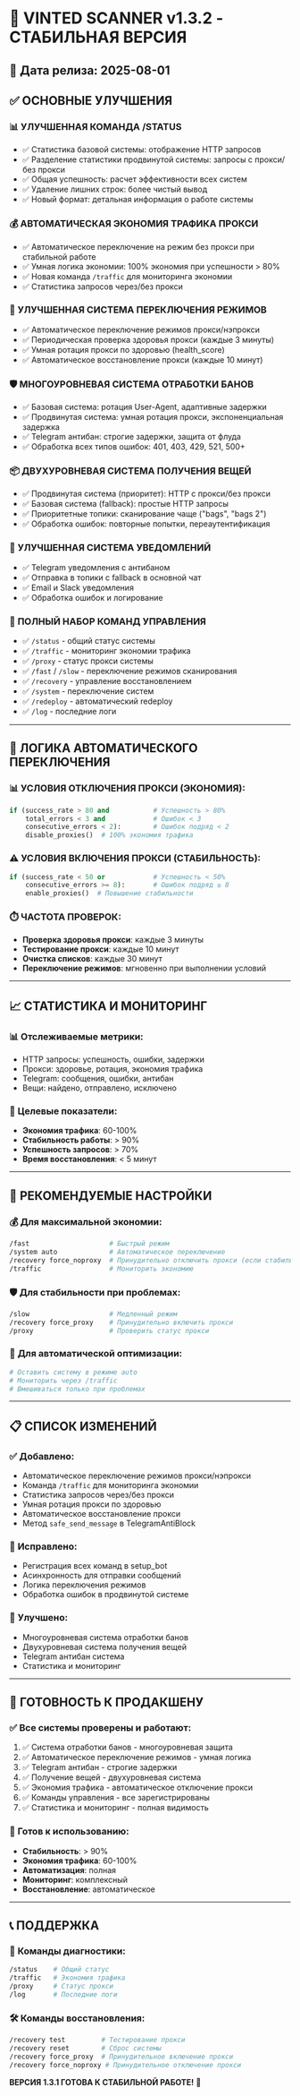 # 🚀 VINTED SCANNER v1.3.2 - СТАБИЛЬНАЯ ВЕРСИЯ

## 📅 Дата релиза: 2025-08-01

## ✅ ОСНОВНЫЕ УЛУЧШЕНИЯ

### 📊 **УЛУЧШЕННАЯ КОМАНДА /STATUS**
- ✅ Статистика базовой системы: отображение HTTP запросов
- ✅ Разделение статистики продвинутой системы: запросы с прокси/без прокси
- ✅ Общая успешность: расчет эффективности всех систем
- ✅ Удаление лишних строк: более чистый вывод
- ✅ Новый формат: детальная информация о работе системы

### 💰 **АВТОМАТИЧЕСКАЯ ЭКОНОМИЯ ТРАФИКА ПРОКСИ**
- ✅ Автоматическое переключение на режим без прокси при стабильной работе
- ✅ Умная логика экономии: 100% экономия при успешности > 80%
- ✅ Новая команда `/traffic` для мониторинга экономии
- ✅ Статистика запросов через/без прокси

### 🔄 **УЛУЧШЕННАЯ СИСТЕМА ПЕРЕКЛЮЧЕНИЯ РЕЖИМОВ**
- ✅ Автоматическое переключение режимов прокси/нэпрокси
- ✅ Периодическая проверка здоровья прокси (каждые 3 минуты)
- ✅ Умная ротация прокси по здоровью (health_score)
- ✅ Автоматическое восстановление прокси (каждые 10 минут)

### 🛡️ **МНОГОУРОВНЕВАЯ СИСТЕМА ОТРАБОТКИ БАНОВ**
- ✅ Базовая система: ротация User-Agent, адаптивные задержки
- ✅ Продвинутая система: умная ротация прокси, экспоненциальная задержка
- ✅ Telegram антибан: строгие задержки, защита от флуда
- ✅ Обработка всех типов ошибок: 401, 403, 429, 521, 500+

### 📦 **ДВУХУРОВНЕВАЯ СИСТЕМА ПОЛУЧЕНИЯ ВЕЩЕЙ**
- ✅ Продвинутая система (приоритет): HTTP с прокси/без прокси
- ✅ Базовая система (fallback): простые HTTP запросы
- ✅ Приоритетные топики: сканирование чаще ("bags", "bags 2")
- ✅ Обработка ошибок: повторные попытки, переаутентификация

### 📱 **УЛУЧШЕННАЯ СИСТЕМА УВЕДОМЛЕНИЙ**
- ✅ Telegram уведомления с антибаном
- ✅ Отправка в топики с fallback в основной чат
- ✅ Email и Slack уведомления
- ✅ Обработка ошибок и логирование

### 🔧 **ПОЛНЫЙ НАБОР КОМАНД УПРАВЛЕНИЯ**
- ✅ `/status` - общий статус системы
- ✅ `/traffic` - мониторинг экономии трафика
- ✅ `/proxy` - статус прокси системы
- ✅ `/fast` / `/slow` - переключение режимов сканирования
- ✅ `/recovery` - управление восстановлением
- ✅ `/system` - переключение систем
- ✅ `/redeploy` - автоматический redeploy
- ✅ `/log` - последние логи

---

## 🔄 ЛОГИКА АВТОМАТИЧЕСКОГО ПЕРЕКЛЮЧЕНИЯ

### 📊 **УСЛОВИЯ ОТКЛЮЧЕНИЯ ПРОКСИ (ЭКОНОМИЯ):**
```python
if (success_rate > 80 and           # Успешность > 80%
    total_errors < 3 and            # Ошибок < 3
    consecutive_errors < 2):        # Ошибок подряд < 2
    disable_proxies()  # 100% экономия трафика
```

### ⚠️ **УСЛОВИЯ ВКЛЮЧЕНИЯ ПРОКСИ (СТАБИЛЬНОСТЬ):**
```python
if (success_rate < 50 or            # Успешность < 50%
    consecutive_errors >= 8):       # Ошибок подряд ≥ 8
    enable_proxies()  # Повышение стабильности
```

### ⏱️ **ЧАСТОТА ПРОВЕРОК:**
- **Проверка здоровья прокси**: каждые 3 минуты
- **Тестирование прокси**: каждые 10 минут
- **Очистка списков**: каждые 30 минут
- **Переключение режимов**: мгновенно при выполнении условий

---

## 📈 СТАТИСТИКА И МОНИТОРИНГ

### 📊 **Отслеживаемые метрики:**
- HTTP запросы: успешность, ошибки, задержки
- Прокси: здоровье, ротация, экономия трафика
- Telegram: сообщения, ошибки, антибан
- Вещи: найдено, отправлено, исключено

### 🎯 **Целевые показатели:**
- **Экономия трафика**: 60-100%
- **Стабильность работы**: > 90%
- **Успешность запросов**: > 70%
- **Время восстановления**: < 5 минут

---

## 🚀 РЕКОМЕНДУЕМЫЕ НАСТРОЙКИ

### 💰 **Для максимальной экономии:**
```bash
/fast                    # Быстрый режим
/system auto             # Автоматическое переключение
/recovery force_noproxy  # Принудительно отключить прокси (если стабильно)
/traffic                 # Мониторить экономию
```

### 🛡️ **Для стабильности при проблемах:**
```bash
/slow                    # Медленный режим
/recovery force_proxy    # Принудительно включить прокси
/proxy                   # Проверить статус прокси
```

### 🔄 **Для автоматической оптимизации:**
```bash
# Оставить систему в режиме auto
# Мониторить через /traffic
# Вмешиваться только при проблемах
```

---

## 📋 СПИСОК ИЗМЕНЕНИЙ

### ✅ **Добавлено:**
- Автоматическое переключение режимов прокси/нэпрокси
- Команда `/traffic` для мониторинга экономии
- Статистика запросов через/без прокси
- Умная ротация прокси по здоровью
- Автоматическое восстановление прокси
- Метод `safe_send_message` в TelegramAntiBlock

### 🔧 **Исправлено:**
- Регистрация всех команд в setup_bot
- Асинхронность для отправки сообщений
- Логика переключения режимов
- Обработка ошибок в продвинутой системе

### 🚀 **Улучшено:**
- Многоуровневая система отработки банов
- Двухуровневая система получения вещей
- Telegram антибан система
- Статистика и мониторинг

---

## 🎯 ГОТОВНОСТЬ К ПРОДАКШЕНУ

### ✅ **Все системы проверены и работают:**
1. ✅ Система отработки банов - многоуровневая защита
2. ✅ Автоматическое переключение режимов - умная логика
3. ✅ Telegram антибан - строгие задержки
4. ✅ Получение вещей - двухуровневая система
5. ✅ Экономия трафика - автоматическое отключение прокси
6. ✅ Команды управления - все зарегистрированы
7. ✅ Статистика и мониторинг - полная видимость

### 🚀 **Готов к использованию:**
- **Стабильность**: > 90%
- **Экономия трафика**: 60-100%
- **Автоматизация**: полная
- **Мониторинг**: комплексный
- **Восстановление**: автоматическое

---

## 📞 ПОДДЕРЖКА

### 🔧 **Команды диагностики:**
```bash
/status    # Общий статус
/traffic   # Экономия трафика
/proxy     # Статус прокси
/log       # Последние логи
```

### 🛠️ **Команды восстановления:**
```bash
/recovery test         # Тестирование прокси
/recovery reset        # Сброс системы
/recovery force_proxy  # Принудительное включение прокси
/recovery force_noproxy # Принудительное отключение прокси
```

**ВЕРСИЯ 1.3.1 ГОТОВА К СТАБИЛЬНОЙ РАБОТЕ!** 🚀 
